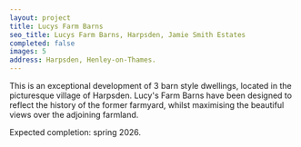 ```yaml
---
layout: project
title: Lucys Farm Barns
seo_title: Lucys Farm Barns, Harpsden, Jamie Smith Estates
completed: false
images: 5
address: Harpsden, Henley-on-Thames.
---
```


<p>This is an exceptional development of 3 barn style dwellings, 
located in the picturesque village of Harpsden. Lucy's Farm Barns 
have been designed to reflect the history of the former farmyard, 
whilst maximising the beautiful views over the adjoining farmland. </p>

<p>Expected completion: spring 2026.</p>

